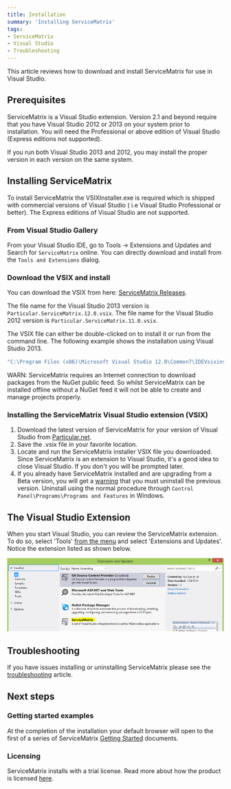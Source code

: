 ```yaml
---
title: Installation 
summary: 'Installing ServiceMatrix'
tags:
- ServiceMatrix
- Visual Studio
- Troubleshooting
---
```


This article reviews how to download and install ServiceMatrix for use in Visual Studio.

## Prerequisites

ServiceMatrix is a Visual Studio extension. Version 2.1 and beyond require that you have Visual Studio 2012 or 2013 on your system prior to installation. You will need the Professional or above edition of Visual Studio (Express editions not supported).
 
If you run both Visual Studio 2013 and 2012, you may install the proper version in each version on the same system.

## Installing ServiceMatrix

To install ServiceMatrix the VSIXInstaller.exe is required which is shipped with commercial versions of Visual Studio ( i.e Visual Studio Professional or better). The Express editions of Visual Studio are not supported.

### From Visual Studio Gallery

From your Visual Studio IDE, go to Tools -> Extensions and Updates and Search for `ServiceMatrix` online. You can directly download and install from the `Tools and Extensions` dialog.

### Download the VSIX and install

You can download the VSIX from here: [ServiceMatrix Releases](https://github.com/Particular/ServiceMatrix/releases/latest). 

The file name for the Visual Studio 2013 version is `Particular.ServiceMatrix.12.0.vsix`.
The file name for the Visual Studio 2012 version is `Particular.ServiceMatrix.11.0.vsix`.

The VSIX file can either be double-clicked on to install it or run from the command line. The following example shows the installation using Visual Studio 2013.

```bat
"C:\Program Files (x86)\Microsoft Visual Studio 12.0\Common7\IDEVsixinstaller.exe" Particular.ServiceMatrix.12.0.vsix 
```

WARN: ServiceMatrix requires an Internet connection to download packages from the NuGet public feed. So whilst ServiceMatrix can be installed offline without a NuGet feed it will not be able to create and manage projects properly.



### Installing the ServiceMatrix Visual Studio extension (VSIX)

1. Download the latest version of ServiceMatrix for your version of Visual Studio from [Particular.net](http://particular.net/downloads).
2. Save the .vsix file in your favorite location.
3. Locate and run the ServiceMatrix installer VSIX file you downloaded. Since ServiceMatrix is an extension to Visual Studio, it's a good idea to close Visual Studio. If you don't you will be prompted later.
4. If you already have ServiceMatrix installed and are upgrading from a Beta version, you will get a [warning](images/servicematrix-installer-existingversion.png "Previous Version Warning") that you must uninstall the previous version. Uninstall using the normal procedure through `Control Panel\Programs\Programs and Features` in Windows.

## The Visual Studio Extension

When you start Visual Studio, you can review the ServiceMatrix extension. To do so, select 'Tools' [from the menu](images/servicematrix-vstudio-toolsmenu.png "Extensions Menu") and select 'Extensions and Updates'. Notice the extension listed as shown below.

![Visual Studio Extensions](images/servicematrix-vstudio-extensions.png)

## Troubleshooting

If you have issues installing or uninstalling ServiceMatrix please see the [troubleshooting](troubleshooting-servicematrix-2.0.md "Troubleshooting ServiceMatrix") article.

## Next steps

### Getting started examples

At the completion of the installation your default browser will open to the first of a series of ServiceMatrix [Getting Started](getting-started-with-servicematrix-2.0.md "Getting Started With ServiceMatrix") documents. 

### Licensing
ServiceMatrix installs with a trial license. Read more about how the product is licensed [here](licensing-servicematrix-v2.0.md "Licensing NServiceBus").
